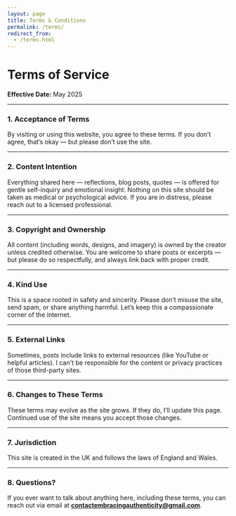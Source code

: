 ```yaml
---
layout: page
title: Terms & Conditions
permalink: /terms/
redirect_from:
  - /terms.html
---
```



# Terms of Service

**Effective Date:** May 2025

---

### 1. Acceptance of Terms

By visiting or using this website, you agree to these terms. If you don’t agree, that’s okay — but please don’t use the site.

---

### 2. Content Intention

Everything shared here — reflections, blog posts, quotes — is offered for gentle self-inquiry and emotional insight. Nothing on this site should be taken as medical or psychological advice. If you are in distress, please reach out to a licensed professional.

---

### 3. Copyright and Ownership

All content (including words, designs, and imagery) is owned by the creator unless credited otherwise. You are welcome to share posts or excerpts — but please do so respectfully, and always link back with proper credit.

---

### 4. Kind Use

This is a space rooted in safety and sincerity. Please don’t misuse the site, send spam, or share anything harmful. Let’s keep this a compassionate corner of the internet.

---

### 5. External Links

Sometimes, posts include links to external resources (like YouTube or helpful articles). I can't be responsible for the content or privacy practices of those third-party sites.

---

### 6. Changes to These Terms

These terms may evolve as the site grows. If they do, I’ll update this page. Continued use of the site means you accept those changes.

---

### 7. Jurisdiction

This site is created in the UK and follows the laws of England and Wales.

---

### 8. Questions?

If you ever want to talk about anything here, including these terms, you can reach out via email at **contactembracingauthenticity@gmail.com**.
